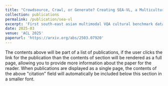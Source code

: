 ```yaml
---
title: "Crowdsource, Crawl, or Generate? Creating SEA-VL, a Multicultural Vision-Language Dataset for Southeast Asia"
collection: publications
permalink: /publication/sea-vl
excerpt: 'First south-east asian multimodal VQA cultural benchmark dataset'
date: 2025-03
venue: 'ACL 2025'
paperurl: 'https://arxiv.org/abs/2503.07920'
---
```


The contents above will be part of a list of publications, if the user clicks the link for the publication than the contents of section will be rendered as a full page, allowing you to provide more information about the paper for the reader. When publications are displayed as a single page, the contents of the above "citation" field will automatically be included below this section in a smaller font.
